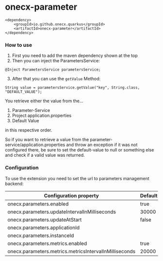 # onecx-parameter

```
<dependency>
    <groupId>io.github.onecx.quarkus</groupId>
    <artifactId>onecx-parameter</artifactId>
</dependency>
```

### How to use

1. First you need to add the maven dependency shown at the top
2. Then you can inject the ParametersService:

```
@Inject ParametersService parametersService;
```

3. After that you can use the `getValue` Method:

```
String value = parametersService.getValue("key", String.class, "DEFAULT_VALUE");
```

You retrieve either the value from the...
1. Parameter-Service
2. Project application.properties
3. Default Value

in this respective order.

So if you want to retrieve a value from the parameter-service/application.properties and throw an exception if it was not configured there, be sure to set the default-value to null or something else and check if a valid value was returned.

### Configuration

To use the extension you need to set the url to parameters management backend:

| Configuration property                                 | Default        |
|--------------------------------------------------------|----------------|
| onecx.parameters.enabled                               | true           |
| onecx.parameters.updateIntervalInMilliseconds          | 30000          |
| onecx.parameters.updateAtStart                         | false          |
| onecx.parameters.applicationId                         | <app name>     |
| onecx.parameters.instanceId                            | <instance id>  |
| onecx.parameters.metrics.enabled                       | true           |
| onecx.parameters.metrics.metricsIntervalInMilliseconds | 20000          |

